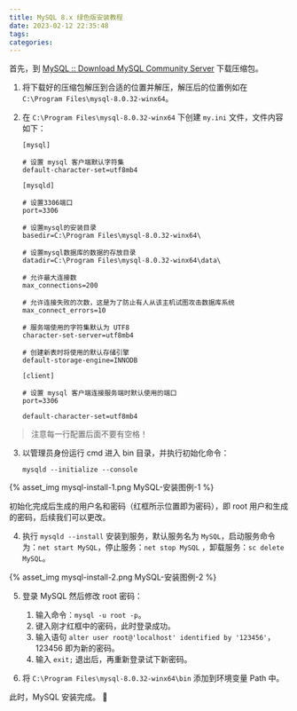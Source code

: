 ```yaml
---
title: MySQL 8.x 绿色版安装教程
date: 2023-02-12 22:35:48
tags:
categories:
---
```


首先，到 [MySQL :: Download MySQL Community Server](https://dev.mysql.com/downloads/mysql/) 下载压缩包。

<!--more-->

1. 将下载好的压缩包解压到合适的位置并解压，解压后的位置例如在 `C:\Program Files\mysql-8.0.32-winx64`。

2. 在 `C:\Program Files\mysql-8.0.32-winx64` 下创建 `my.ini` 文件，文件内容如下：

    ```
    [mysql]

    # 设置 mysql 客户端默认字符集
    default-character-set=utf8mb4

    [mysqld]

    # 设置3306端口
    port=3306

    # 设置mysql的安装目录
    basedir=C:\Program Files\mysql-8.0.32-winx64\

    # 设置mysql数据库的数据的存放目录
    datadir=C:\Program Files\mysql-8.0.32-winx64\data\

    # 允许最大连接数
    max_connections=200

    # 允许连接失败的次数，这是为了防止有人从该主机试图攻击数据库系统
    max_connect_errors=10

    # 服务端使用的字符集默认为 UTF8
    character-set-server=utf8mb4

    # 创建新表时将使用的默认存储引擎
    default-storage-engine=INNODB

    [client]

    # 设置 mysql 客户端连接服务端时默认使用的端口
    port=3306

    default-character-set=utf8mb4
    ```
> 注意每一行配置后面不要有空格！

3. 以管理员身份运行 cmd 进入 bin 目录，并执行初始化命令：

    ```
    mysqld --initialize --console
    ```

{% asset_img mysql-install-1.png MySQL-安装图例-1 %}

初始化完成后生成的用户名和密码（红框所示位置即为密码），即 root 用户和生成的密码，后续我们可以更改。

4. 执行 `mysqld --install` 安装到服务，默认服务名为 `MySQL`，启动服务命令为：`net start MySQL`，停止服务：`net stop MySQL` ，卸载服务：`sc delete MySQL`。

{% asset_img mysql-install-2.png MySQL-安装图例-2 %}

5. 登录 MySQL 然后修改 root 密码：
    1. 输入命令：`mysql -u root -p`。
    2. 键入刚才红框中的密码，此时登录成功。
    3. 输入语句 `alter user root@'localhost' identified by '123456'`，123456 即为新的密码。
    4. 输入 `exit;` 退出后，再重新登录试下新密码。

6. 将 `C:\Program Files\mysql-8.0.32-winx64\bin` 添加到环境变量 Path 中。

此时，MySQL 安装完成。 👏
